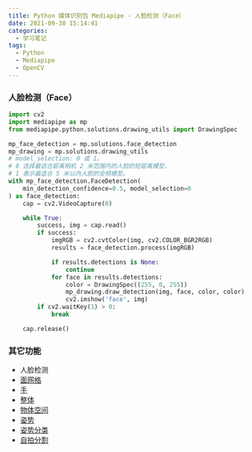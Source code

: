 ```yaml
---
title: Python 媒体识别包 Mediapipe - 人脸检测（Face）
date: 2021-09-30 15:14:41
categories:
  - 学习笔记
tags:
  - Python
  - Mediapipe
  - OpenCV
---
```


### 人脸检测（Face）

<!-- more -->

```python
import cv2
import mediapipe as mp
from mediapipe.python.solutions.drawing_utils import DrawingSpec

mp_face_detection = mp.solutions.face_detection
mp_drawing = mp.solutions.drawing_utils
# model_selection: 0 或 1。
# 0 选择最适合距离相机 2 米范围内的人脸的短距离模型，
# 1 表示最适合 5 米以内人脸的全频模型。
with mp_face_detection.FaceDetection(
    min_detection_confidence=0.5, model_selection=0
) as face_detection:
    cap = cv2.VideoCapture(0)

    while True:
        success, img = cap.read()
        if success:
            imgRGB = cv2.cvtColor(img, cv2.COLOR_BGR2RGB)
            results = face_detection.process(imgRGB)

            if results.detections is None:
                continue
            for face in results.detections:
                color = DrawingSpec((255, 0, 255))
                mp_drawing.draw_detection(img, face, color, color)
                cv2.imshow('face', img)
        if cv2.waitKey(1) > 0:
            break

    cap.release()
```

### 其它功能

- 人脸检测
- [面网格](../FaceMesh/)
- [手](../Hands/)
- [整体](../Holistic/)
- [物体空间](../Objectron/)
- [姿势](../Pose/)
- [姿势分类](../PoseClassification/)
- [自拍分割](../SelfieSegmentation/)
